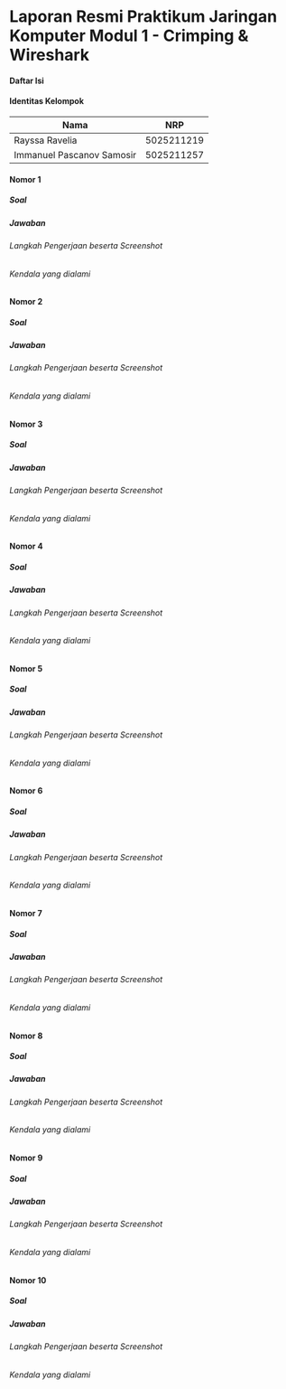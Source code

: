 # Laporan Resmi Praktikum Jaringan Komputer Modul 1 - Crimping & Wireshark

#### Daftar Isi

#### Identitas Kelompok
| Nama                                 | NRP        |
| -------------------------------------|------------|
| Rayssa Ravelia                       | 5025211219 |
| Immanuel Pascanov Samosir            | 5025211257 |

#### Nomor 1
##### Soal

##### Jawaban

###### Langkah Pengerjaan beserta Screenshot

###### Kendala yang dialami

#### Nomor 2
##### Soal

##### Jawaban

###### Langkah Pengerjaan beserta Screenshot

###### Kendala yang dialami


#### Nomor 3
##### Soal

##### Jawaban

###### Langkah Pengerjaan beserta Screenshot

###### Kendala yang dialami

#### Nomor 4
##### Soal

##### Jawaban

###### Langkah Pengerjaan beserta Screenshot

###### Kendala yang dialami

#### Nomor 5
##### Soal

##### Jawaban

###### Langkah Pengerjaan beserta Screenshot

###### Kendala yang dialami

#### Nomor 6
##### Soal

##### Jawaban

###### Langkah Pengerjaan beserta Screenshot

###### Kendala yang dialami

#### Nomor 7
##### Soal

##### Jawaban

###### Langkah Pengerjaan beserta Screenshot

###### Kendala yang dialami

#### Nomor 8
##### Soal

##### Jawaban

###### Langkah Pengerjaan beserta Screenshot

###### Kendala yang dialami

#### Nomor 9
##### Soal

##### Jawaban

###### Langkah Pengerjaan beserta Screenshot

###### Kendala yang dialami

#### Nomor 10
##### Soal

##### Jawaban

###### Langkah Pengerjaan beserta Screenshot

###### Kendala yang dialami
